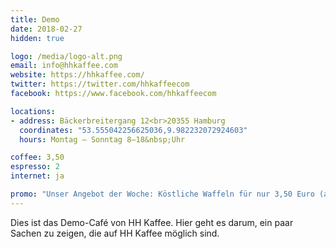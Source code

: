```yaml
---
title: Demo
date: 2018-02-27
hidden: true

logo: /media/logo-alt.png
email: info@hhkaffee.com
website: https://hhkaffee.com/ 
twitter: https://twitter.com/hhkaffeecom
facebook: https://www.facebook.com/hhkaffeecom

locations:
- address: Bäckerbreitergang 12<br>20355 Hamburg
  coordinates: "53.555042256625036,9.982232072924603"
  hours: Montag – Sonntag 8–18&nbsp;Uhr

coffee: 3,50
espresso: 2
internet: ja

promo: "Unser Angebot der Woche: Köstliche Waffeln für nur 3,50 Euro (anstatt 5,50)! <a href=https://example.com/>Zum&nbsp;Angebot.</a>"
---
```


Dies ist das Demo-Café von HH Kaffee. Hier geht es darum, ein paar Sachen zu zeigen, die auf HH Kaffee möglich sind.